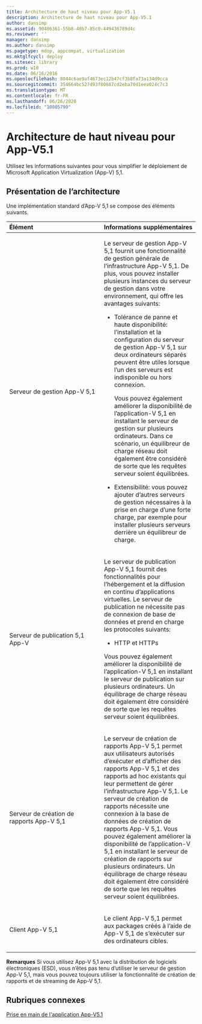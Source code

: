 ```yaml
---
title: Architecture de haut niveau pour App-V5.1
description: Architecture de haut niveau pour App-V5.1
author: dansimp
ms.assetid: 90406361-55b8-40b7-85c0-449436789d4c
ms.reviewer: ''
manager: dansimp
ms.author: dansimp
ms.pagetype: mdop, appcompat, virtualization
ms.mktglfcycl: deploy
ms.sitesec: library
ms.prod: w10
ms.date: 06/16/2016
ms.openlocfilehash: 8044c6ae9af4673ec12b47cf3b8fa73a134d9cca
ms.sourcegitcommit: 354664bc527d93f80687cd2eba70d1eea024c7c3
ms.translationtype: MT
ms.contentlocale: fr-FR
ms.lasthandoff: 06/26/2020
ms.locfileid: "10805790"
---
```

# Architecture de haut niveau pour App-V5.1


Utilisez les informations suivantes pour vous simplifier le déploiement de Microsoft Application Virtualization (App-V) 5,1.

## Présentation de l’architecture


Une implémentation standard d’App-V 5,1 se compose des éléments suivants.

<table>
<colgroup>
<col width="50%" />
<col width="50%" />
</colgroup>
<thead>
<tr class="header">
<th align="left">Élément</th>
<th align="left">Informations supplémentaires</th>
</tr>
</thead>
<tbody>
<tr class="odd">
<td align="left"><p>Serveur de gestion App-V 5,1</p></td>
<td align="left"><p>Le serveur de gestion App-V 5,1 fournit une fonctionnalité de gestion générale de l’infrastructure App-V 5,1. De plus, vous pouvez installer plusieurs instances du serveur de gestion dans votre environnement, qui offre les avantages suivants:</p>
<ul>
<li><p>Tolérance de panne et haute disponibilité: l’installation et la configuration du serveur de gestion App-V 5,1 sur deux ordinateurs séparés peuvent être utiles lorsque l’un des serveurs est indisponible ou hors connexion.</p>
<p>Vous pouvez également améliorer la disponibilité de l’application-V 5,1 en installant le serveur de gestion sur plusieurs ordinateurs. Dans ce scénario, un équilibreur de charge réseau doit également être considéré de sorte que les requêtes serveur soient équilibrées.</p></li>
<li><p>Extensibilité: vous pouvez ajouter d’autres serveurs de gestion nécessaires à la prise en charge d’une forte charge, par exemple pour installer plusieurs serveurs derrière un équilibreur de charge.</p></li>
</ul></td>
</tr>
<tr class="even">
<td align="left"><p>Serveur de publication 5,1 App-V</p></td>
<td align="left"><p>Le serveur de publication App-V 5,1 fournit des fonctionnalités pour l’hébergement et la diffusion en continu d’applications virtuelles. Le serveur de publication ne nécessite pas de connexion de base de données et prend en charge les protocoles suivants:</p>
<ul>
<li><p>HTTP et HTTPs</p></li>
</ul>
<p>Vous pouvez également améliorer la disponibilité de l’application-V 5,1 en installant le serveur de publication sur plusieurs ordinateurs. Un équilibrage de charge réseau doit également être considéré de sorte que les requêtes serveur soient équilibrées.</p></td>
</tr>
<tr class="odd">
<td align="left"><p>Serveur de création de rapports App-V 5,1</p></td>
<td align="left"><p>Le serveur de création de rapports App-V 5,1 permet aux utilisateurs autorisés d’exécuter et d’afficher des rapports App-V 5,1 et des rapports ad hoc existants qui leur permettent de gérer l’infrastructure App-V 5,1. Le serveur de création de rapports nécessite une connexion à la base de données de création de rapports App-V 5,1. Vous pouvez également améliorer la disponibilité de l’application-V 5,1 en installant le serveur de création de rapports sur plusieurs ordinateurs. Un équilibrage de charge réseau doit également être considéré de sorte que les requêtes serveur soient équilibrées.</p></td>
</tr>
<tr class="even">
<td align="left"><p>Client App-V 5,1</p></td>
<td align="left"><p>Le client App-V 5,1 permet aux packages créés à l’aide de App-V 5,1 de s’exécuter sur des ordinateurs cibles.</p></td>
</tr>
</tbody>
</table>

 

**Remarques**  Si vous utilisez App-V 5,1 avec la distribution de logiciels électroniques (ESD), vous n’êtes pas tenu d’utiliser le serveur de gestion App-V 5,1, mais vous pouvez toujours utiliser la fonctionnalité de création de rapports et de streaming de App-V 5,1.

 






## Rubriques connexes


[Prise en main de l'application App-V5.1](getting-started-with-app-v-51.md)

 

 





